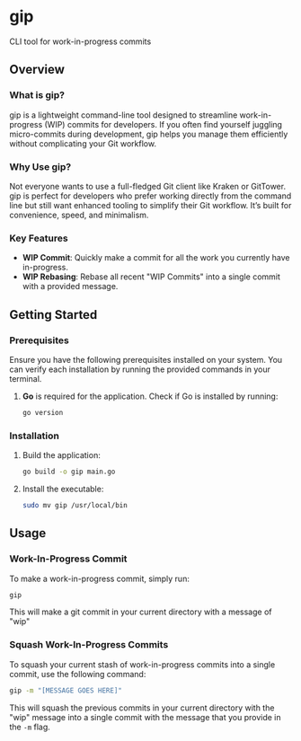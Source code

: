 # gip

CLI tool for work-in-progress commits

## Overview

### What is gip?

gip is a lightweight command-line tool designed to streamline work-in-progress (WIP) commits for developers. If you often find yourself juggling micro-commits during development, gip helps you manage them efficiently without complicating your Git workflow.

### Why Use gip?

Not everyone wants to use a full-fledged Git client like Kraken or GitTower. gip is perfect for developers who prefer working directly from the command line but still want enhanced tooling to simplify their Git workflow. It’s built for convenience, speed, and minimalism.

### Key Features

- **WIP Commit**: Quickly make a commit for all the work you currently have in-progress.
- **WIP Rebasing**: Rebase all recent "WIP Commits" into a single commit with a provided message.

## Getting Started

### Prerequisites

Ensure you have the following prerequisites installed on your system. You can verify each installation by running the provided commands in your terminal.

1. **Go** is required for the application. Check if Go is installed by running:

   ```bash
   go version
   ```

### Installation

1. Build the application:

   ```bash
   go build -o gip main.go
   ```

2. Install the executable:

   ```bash
   sudo mv gip /usr/local/bin
   ```

## Usage

### Work-In-Progress Commit

To make a work-in-progress commit, simply run:

```bash
gip
```

This will make a git commit in your current directory with a message of "wip"

### Squash Work-In-Progress Commits

To squash your current stash of work-in-progress commits into a single commit, use the following command:

```bash
gip -m "[MESSAGE GOES HERE]"
```

This will squash the previous commits in your current directory with the "wip" message into a single commit with the message that you provide in the `-m` flag.
